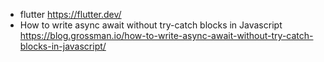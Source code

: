 * flutter <https://flutter.dev/>
* How to write async await without try-catch blocks in Javascript <https://blog.grossman.io/how-to-write-async-await-without-try-catch-blocks-in-javascript/>